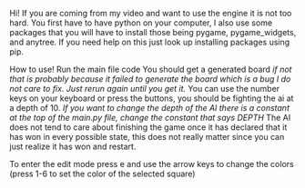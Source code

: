 Hi! If you are coming from my video and want to use the engine it is not too hard. You first have to have python on your computer, I also use some packages that you will have to install those being
pygame, pygame_widgets, and anytree. If you need help on this just look up installing packages using pip. 

How to use!
Run the main file code
  You should get a generated board *if not that is probably because it failed to generate the board which is a bug I do not care to fix. Just rerun again until you get it.*
You can use the number keys on your keyboard or press the buttons, you should be fighting the ai at a depth of 10. *If you want to change the depth of the AI there is a constant at the top of
                                                                                                                    the main.py file, change the constant that says DEPTH*
The AI does not tend to care about finishing the game once it has declared that it has won in every possible state, this does not really matter since you can just realize it has won and restart.

To enter the edit mode press e and use the arrow keys to change the colors (press 1-6 to set the color of the selected square)
